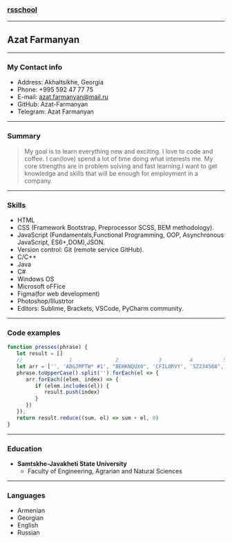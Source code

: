 ### [rsschool](https://rs.school/)
---
## __Azat Farmanyan__
---
### __My Contact info__
+ Address: Akhaltsikhe, Georgia
+ Phone: +995 592 47 77 75
+ E-mail: azat.farmanyan@mail.ru
+ GitHub: Azat-Farmanyan
+ Telegram: Azat Farmanyan
---
###  __Summary__
> My goal is to learn everything new and exciting. I love to code and coffee. I can(love) spend a lot of time doing what interests me. My core strengths are in problem solving and fast learning.I want to get knowledge and skills that will be enough for employment in a company.

---
###  __Skills__
+ HTML
+ CSS (Framework Bootstrap, Preprocessor SCSS, BEM methodology).
+ JavaScript (Fundamentals,Functional Programming, OOP, Asynchronous JavaScript, ES6+,DOM),JSON.
+ Version control: Git (remote service GitHub).
+ C/C++
+ Java
+ C#
+ Windows OS
+ Microsoft oFFice
+ Figma(for web development)
+ Photoshop/Illustrtor
+ Editors: Sublime, Brackets, VSCode, PyCharm community.
___
### __Code examples__
``` js
function presses(phrase) {
   let result = []
   //               1              2             3         4          5
   let arr = ['', 'ADGJMPTW* #1', "BEHKNQUX0", 'CFILORVY', 'SZ234568', '79']
   phrase.toUpperCase().split('').forEach(el => {
      arr.forEach((elem, index) => {
         if (elem.includes(el)) {
            result.push(index)
         }
      })
   });
   return result.reduce((sum, el) => sum + el, 0)
}
```
___
### __Education__
- __Samtskhe-Javakheti State University__
  + Faculty of Engineering, Agrarian and Natural Sciences
___
### __Languages__
- Armenian
- Georgian
- English
- Russian

